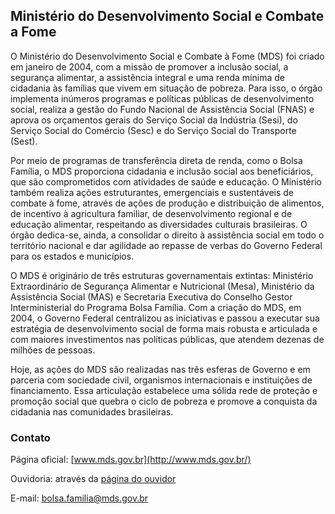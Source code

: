 Ministério do Desenvolvimento Social e Combate a Fome
---

O Ministério do Desenvolvimento Social e Combate à Fome (MDS) foi criado em janeiro de 2004, com a missão de promover a
inclusão social, a segurança alimentar, a assistência integral e uma renda mínima de cidadania às famílias que vivem em
situação de pobreza. Para isso, o órgão implementa inúmeros programas e políticas públicas de desenvolvimento social,
realiza a gestão do Fundo Nacional de Assistência Social (FNAS) e aprova os orçamentos gerais do Serviço Social da
Indústria (Sesi), do Serviço Social do Comércio (Sesc) e do Serviço Social do Transporte (Sest).

Por meio de programas de transferência direta de renda, como o Bolsa Família, o MDS proporciona cidadania e inclusão
social aos beneficiários, que são comprometidos com atividades de saúde e educação. O Ministério também realiza ações
estruturantes, emergenciais e sustentáveis de combate à fome, através de ações de produção e distribuição de alimentos,
de incentivo à agricultura familiar, de desenvolvimento regional e de educação alimentar, respeitando as diversidades
culturais brasileiras. O órgão dedica-se, ainda, a consolidar o direito à assistência social em todo o território
nacional e dar agilidade ao repasse de verbas do Governo Federal para os estados e municípios.

O MDS é originário de três estruturas governamentais extintas: Ministério Extraordinário de Segurança Alimentar e
Nutricional (Mesa), Ministério da Assistência Social (MAS) e Secretaria Executiva do Conselho Gestor Interministerial
do Programa Bolsa Família. Com a criação do MDS, em 2004, o Governo Federal centralizou as iniciativas e passou a
executar sua estratégia de desenvolvimento social de forma mais robusta e articulada e com maiores investimentos nas
políticas públicas, que atendem dezenas de milhões de pessoas.

Hoje, as ações do MDS são realizadas nas três esferas de Governo e em parceria com sociedade civil, organismos
internacionais e instituições de financiamento. Essa articulação estabelece uma sólida rede de proteção e promoção
social que quebra o ciclo de pobreza e promove a conquista da cidadania nas comunidades brasileiras.

### Contato

Página oficial: [www.mds.gov.br](http://www.mds.gov.br/)

Ouvidoria: através da [página do ouvidor](http://www.mds.gov.br/ouvidoria)

E-mail: [bolsa.familia@mds.gov.br](mailto:bolsa.familia@mds.gov.br)

<script type="application/ld+json">
{ "@context" : "http://schema.org",
  "@type" : "GovernmentOrganization",
  "name": "Ministério do Desenvolvimento Social e Combate a Fome",
  "url" : "http://www.mds.gov.br/",
  "contactPoint" : [
    {
      "@type": "ContactPoint",
      "telephone" : "+55 0800 707 2003",
      "url": "http://www.mds.gov.br/ouvidoria",
      "email": "bolsa.familia@mds.gov.br",
      "contactType" : "customer service"
    }]}
</script>
